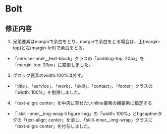 # Bolt
## 修正内容

1. 兄弟要素はmarginで余白をとり、marginで余白をとる場合は、上(margin-top)と左(margin-left)で余白をとる。
  - 「service-inner__text-block」クラスの「padding-top: 20px」を「margin-top: 20px」に変更しました。

3. ブロック要素のwidth:100%は外す。
  - 「title」、「service」、「work」、「skill」、「contact」、「footer」クラスの「width: 100%」を削除しました。

4. 「text-align: center」を中央に寄せたいinline要素の親要素に指定する
  - 「.skill-inner__img-wrap li figure img」の「width: 100%」とfigcaptionタグの「text-align: center」を消し、「skill-inner__img-wrap」クラスに「text-align: center」を付与しました。